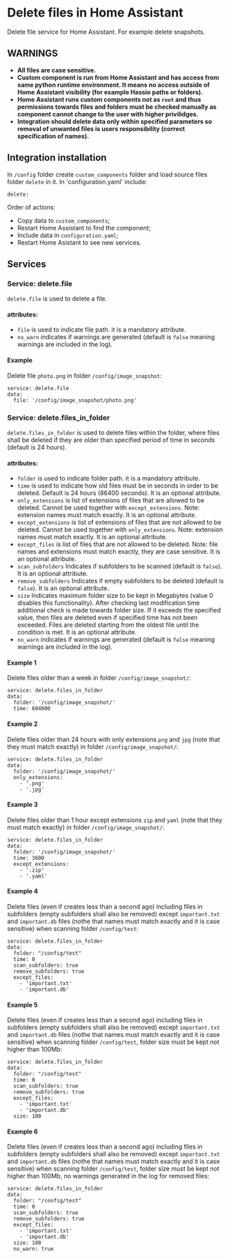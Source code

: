 # Delete files in Home Assistant
Delete file service for Home Assistant. For example delete snapshots.

## WARNINGS
- **All files are case sensitive.**
- **Custom component is run from Home Assistant and has access from same python runtime environment. It means no access outside of Home Assistant visibility (for example Hassio paths or folders).**
- **Home Assistant runs custom components not as `root` and thus permissions towards files and folders must be checked manually as component cannot change to the user with higher privilidges.**
- **Integration should delete data only within specified parameters so removal of unwanted files is users responsibility (correct specification of names).**

## Integration installation
In `/config` folder create `custom_components` folder and load source files folder `delete` in it. In 'configuration.yaml' include:
```
delete:
```
Order of actions:
- Copy data to `custom_components`;
- Restart Home Assistant to find the component;
- Include data in `configuration.yaml`;
- Restart Home Asistant to see new services.

## Services
### Service: delete.file
`delete.file` is used to delete a file.

#### attributes:
- `file` is used to indicate file path. it is a mandatory attribute.
- `no_warn` indicates if warnings are generated (default is `false` meaning warnings are included in the log).

#### Example
Delete file `photo.png` in folder `/config/image_snapshot`:
```
service: delete.file
data:
  file: '/config/image_snapshot/photo.png'
```

### Service: delete.files_in_folder
`delete.files_in_folder` is used to delete files within the folder, where files shall be deleted if they are older than specified period of time in seconds (default is 24 hours).

#### attributes:
- `folder` is used to indicate folder path. it is a mandatory attribute.
- `time` is used to indicate how old files must be  in seconds in order to be deleted. Default is 24 hours (86400 seconds). It is an optional attribute.
- `only_extensions` is list of extensions of files that are allowed to be deleted. Cannot be used together with `except_extensions`. Note: extension names must match exactly. It is an optional attribute.
- `except_extensions` is list of extensions of files that are not allowed to be deleted. Cannot be used together with `only_extensions`. Note: extension names must match exactly. It is an optional attribute.
- `except_files` is list of files that are not allowed to be deleted. Note: file names and extensions must match exactly, they are case sensitive. It is an optional attribute.
- `scan_subfolders` Indicates if subfolders to be scanned (default is `false`). It is an optional attribute.
- `remove_subfolders` Indicates if empty subfolders to be deleted (default is `false`). It is an optional attribute.
- `size` Indicates maximum folder size to be kept in Megabytes (value 0 disables this functionality). After checking last modification time additional check is made towards folder size. If it exceeds the specified value, then files are deleted even if specified time has not been exceeded. Files are deleted starting from the oldest file until the condition is met. It is an optional attribute.
- `no_warn` indicates if warnings are generated (default is `false` meaning warnings are included in the log).

#### Example 1
Delete files older than a week in folder `/config/image_snapshot/`:
```
service: delete.files_in_folder
data:
  folder: '/config/image_snapshot/'
  time: 604800
```

#### Example 2
Delete files older than 24 hours with only extensions `png` and `jpg` (note that they must match exactly) in folder `/config/image_snapshot/`:
```
service: delete.files_in_folder
data:
  folder: '/config/image_snapshot/'
  only_extensions:
    - '.png'
    - '.jpg'
```

#### Example 3
Delete files older than 1 hour except extensions `zip` and `yaml` (note that they must match exactly) in folder `/config/image_snapshot/`:
```
service: delete.files_in_folder
data:
  folder: '/config/image_snapshot/'
  time: 3600
  except_extensions:
    - '.zip'
    - '.yaml'
```

#### Example 4
Delete files (even if creates less than a second ago) including files in subfolders (empty subfolders shall also be removed) except `important.txt` and `important.db` files (nothe that names must match exactly and it is case sensitive) when scanning folder `/config/test`:
```
service: delete.files_in_folder
data:
  folder: "/config/test"
  time: 0
  scan_subfolders: true
  remove_subfolders: true
  except_files:
    - 'important.txt'
    - 'important.db'
```

#### Example 5
Delete files (even if creates less than a second ago) including files in subfolders (empty subfolders shall also be removed) except `important.txt` and `important.db` files (nothe that names must match exactly and it is case sensitive) when scanning folder `/config/test`, folder size must be kept not higher than 100Mb:
```
service: delete.files_in_folder
data:
  folder: "/config/test"
  time: 0
  scan_subfolders: true
  remove_subfolders: true
  except_files:
    - 'important.txt'
    - 'important.db'
  size: 100
```

#### Example 6
Delete files (even if creates less than a second ago) including files in subfolders (empty subfolders shall also be removed) except `important.txt` and `important.db` files (nothe that names must match exactly and it is case sensitive) when scanning folder `/config/test`, folder size must be kept not higher than 100Mb, no warnings generated in the log for removed files:
```
service: delete.files_in_folder
data:
  folder: "/config/test"
  time: 0
  scan_subfolders: true
  remove_subfolders: true
  except_files:
    - 'important.txt'
    - 'important.db'
  size: 100
  no_warn: true
```